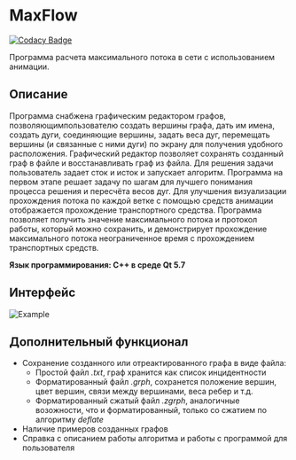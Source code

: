 # MaxFlow

[![Codacy Badge](https://api.codacy.com/project/badge/Grade/e76c633847554ee484a50f21a00db98d)](https://app.codacy.com/manual/kovinevmv/MaxFlow?utm_source=github.com&utm_medium=referral&utm_content=kovinevmv/MaxFlow&utm_campaign=Badge_Grade_Dashboard)

Программа расчета максимального потока в сети с использованием анимации.

## Описание

Программа снабжена графическим редактором графов, позволяющимпользователю создать вершины графа, дать им имена, создать дуги, соединяющие вершины, задать веса дуг, перемещать вершины (и связанные с ними дуги) по экрану для получения удобного расположения. Графический редактор позволяет сохранять созданный граф в файле и восстанавливать граф из файла. Для решения задачи пользователь задает сток и исток и запускает алгоритм. Программа на первом этапе решает задачу по шагам для лучшего понимания процесса решения и пересчёта весов дуг. Для улучшения визуализации прохождения потока по каждой ветке с помощью средств анимации отображается прохождение транспортного средства. Программа позволяет получить значение максимального потока и протокол работы, который можно сохранить, и демонстрирует прохождение максимального потока неограниченное время с прохождением транспортных средств.

**Язык программирования: С++ в среде Qt 5.7**

## Интерфейс

![Example](https://github.com/kovinevmv/MaxFlow/blob/master/docs/example.png?raw=true)

## Дополнительный функционал

* Сохранение созданного или отреактированного графа в виде файла:
	* Простой файл *.txt*, граф хранится как список инцидентности 
	* Форматированный файл *.grph*, сохранется положение вершин, цвет вершин, связи между вершинами, веса ребер и т.д.
	* Форматированный сжатый файл *.zgrph*, аналогичные возожности, что и форматированный, только со сжатием по алгоритму *deflate*
* Наличие примеров созданных графов 
* Справка с описанием работы алгоритма и работы с программой для пользователя






